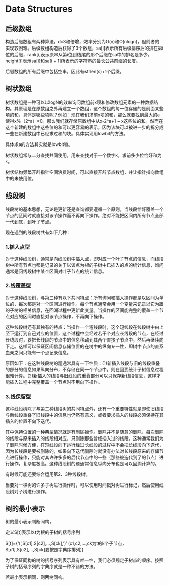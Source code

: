 # Data Structures

## 后缀数组
构造后缀数组有两种算法，dc3和倍增，效率分别为O(n)和O(nlogn)，但前者的实现较困难。后缀数组构造后获得了3个数组，sa[i]表示所有后缀排序后的排在第i位的后缀，rank[i]表示原串从第i位到结尾的那个后缀在sa中的排名是多少。height[i]表示sa[i]和sa[i + 1]所表示的字符串的最长公共前缀的长度。

后缀数组的所有后缀中包括空串，因此有strlen(s)+1个后缀。

## 树状数组
树状数组是一种可以以logN的效率询问数组前x项和修改数组元素的一种数据结构。其原理是在原数组之外再建立一个数组，这个数组的每一位存储的是前面某些项的和，具体是哪些项呢？例如：现在我们求前x项的和，那么就要找到最大的a使得x%（2^a）=0。那么我们就存储原数组中从x-2^a+1 ~ x这些位的和。然而在这个新建的数组中这些位的和可以更容易的表示，因为该块可以被进一步的拆分成一些在新建数组中已经求过和的块。具体实现用lowbit的方法。

具体求a的方法其实就是lowbit嘛。

树状数组常与二分查找共同使用，用来查找对于一个数字k，求前多少位恰好和为k。

树状结构频繁开辟指针空间浪费时间，可以直接开辟节点数组，并让指针指向数组中的未使用位。

## 线段树
线段树的基本思想，无论是更新还是查询都要遵循一个原则，当线段恰好覆盖一个节点的区间时就直接对该节操作而不再向下操作。绝对不能把区间内所有节点全部一代到底，到叶子节点。

现在遇到的线段树共有如下几种：

### 1.插入点型
对于这种线段树，通常是向线段树中插入点，即对应一个叶子节点的信息，而线段树中所有节点也都是记录的关于以该点为根的子树中已插入的点的统计信息，询问通常是问线段树中某个区间对叶子节点的统计信息。

### 2.线覆盖型
对于这种线段树，与第三种有以下共同特点：所有询问和插入操作都是以区间为单位的，每次都是对一个区间进行操作。每个节点通常会用一个变量来记录以它为跟的子树的相关信息，在回溯过程中更新此变量。当操作的区间能完整的覆盖一个节点对应的区间时直接对该节点操作，不再向下操作。

这种线段树还有其独有的特点：当操作一个短线段时，这个短线段在线段树中由上至下运行到自己对应的位置，这个过程中会经过若干个对应长线段的节点，在经过长线段时，要把长线段的节点中的信息移动到其两个直接子节点中，然后再继续向下走。这样可以保证区间信息存储位置的在树中的纵向专一性，即树中节点的直系血亲之间只能有一个点记录信息。

原因如下：在这种线段树的题通常具有一下性质：(1)新插入线段与旧的线段重叠的部分的信息如果纵向分布，不存储在同一个节点中，则在回溯统计子树信息过程很难计算。(2)新插入的线段与旧线段的重叠部分可以只保存新线段信息，这样才能插入过程中完整覆盖一个节点时不用向下操作。

### 3.线保留型
这种线段树除了与第二种线段树的共同特点外，还有一个重要特性就是即使旧线段与新线段重叠了旧线段中的信息也仍然有意义，或者要求插入的线段必须保持在其插入的位置不向下迭代。

其中保持位置的一种典型情况就是有删除操作。删除并不是随意的删除，每次删除的线段与原来插入的线段相对应，只删除那些曾经插入过的线段。这种通常我们为了删除时候方便，在短线段向下运行经过长线段的过程中不会把长线段向下迭代，因为长线段是要被删除的，如果向下迭代删除时就没有办法对长线段原来的存储节点进行操作，只能对其许许多多的后代节点中的一些（那些被迭代到了的节点）进行操作，复杂度极高。这种线段树的题通常信息纵向分布也是可以回溯计算的。

有时候可能还要综合运用第2、3种线段树。

当要对一棵树的许多子树进行操作时，可以使用时间戳对树进行标记，然后使用线段树对子树进行操作。

## 树的最小表示
树的最小表示判断同构，

定义S[t]表示以t为根的子树的括号序列

S[t]={‘(‘,S[c1],S[c2],…,S[ck],’)’ (c1,c2,…,ck为t的k个子节点，S[c1],S[c2],…,S[ck]要按照字典序排列)}

为了保证同构的树的括号序列表示具有唯一性，我们必须规定子树点的顺序。按照子树的括号序列的字典序就是一种不错的方法。

若最小表示相同，则两树同构。

